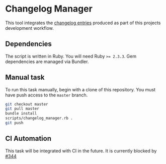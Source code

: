 # Changelog Manager

This tool integrates the [changelog entries](changelog.md) produced as part of this
projects development workflow.

## Dependencies

The script is written in Ruby. You will need Ruby `>= 2.3.3`. Gem dependencies are
managed via Bundler.

## Manual task

To run this task manually, begin with a clone of this repository. You must have push
access to the `master` branch.

```sh
git checkout master
git pull master
bundle install
scripts/changelog_manager.rb .
git push
```

## CI Automation

This task will be integrated with CI in the future. It is currently blocked by
[#344](https://gitlab.com/charts/gitlab/issues/344)
